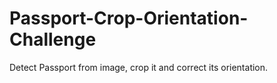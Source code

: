# Passport-Crop-Orientation-Challenge
Detect Passport from image, crop it and correct its orientation.
